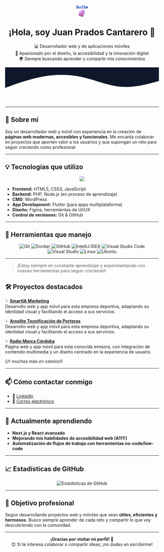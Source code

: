 <!-- Encabezado animado con ola y saludo -->

<div align="center">

  <img src="https://github.com/Juan-sys-code/Juan-sys-code/blob/main/4OKq.gif?raw=true" width="40" style="position: relative; top: 10px;" />
  
  <h1>¡Hola, soy Juan Prados Cantarero 👋</h1>
  
  <p>
    💻 Desarrollador web y de aplicaciones móviles<br/>
    🎨 Apasionado por el diseño, la accesibilidad y la innovación digital<br/>
    🌍 Siempre buscando aprender y compartir mis conocimientos
  </p>

  <svg viewBox="0 0 1440 320">
    <path fill="#0f172a" fill-opacity="1" d="M0,192L60,170.7C120,149,240,107,360,85.3C480,64,600,64,720,90.7C840,117,960,171,1080,181.3C1200,192,1320,160,1380,144L1440,128L1440,0L1380,0C1320,0,1200,0,1080,0C960,0,840,0,720,0C600,0,480,0,360,0C240,0,120,0,60,0L0,0Z"></path>
  </svg>

</div>

---

## 🚀 Sobre mí

Soy un desarrollador web y móvil con experiencia en la creación de **páginas web modernas, accesibles y funcionales**. Me encanta colaborar en proyectos que aporten valor a los usuarios y que supongan un reto para seguir creciendo como profesional.

---

## 💡 Tecnologías que utilizo

<p align="center">
  <img src="https://skillicons.dev/icons?i=html,css,js,wordpress,flutter,react,figma,github" />
</p>

- **Frontend:** HTML5, CSS3, JavaScript  
- **Backend:** PHP, Node.js (en proceso de aprendizaje)  
- **CMS:** WordPress  
- **App Development:** Flutter (para apps multiplataforma)  
- **Diseño:** Figma, herramientas de UI/UX  
- **Control de versiones:** Git & GitHub  

---

## 🚀 Herramientas que manejo

<div align="center">

  <img src="https://img.shields.io/badge/Git-F05032?style=for-the-badge&logo=git&logoColor=white" alt="Git" />
  <img src="https://img.shields.io/badge/Docker-2496ED?style=for-the-badge&logo=docker&logoColor=white" alt="Docker" />
  <img src="https://img.shields.io/badge/GitHub-181717?style=for-the-badge&logo=github&logoColor=white" alt="GitHub" />
  <img src="https://img.shields.io/badge/IntelliJ%20IDEA-000000?style=for-the-badge&logo=intellijidea&logoColor=white" alt="IntelliJ IDEA" />
  <img src="https://img.shields.io/badge/VS%20Code-007ACC?style=for-the-badge&logo=visualstudiocode&logoColor=white" alt="Visual Studio Code" />
  <img src="https://img.shields.io/badge/Visual%20Studio-5C2D91?style=for-the-badge&logo=visualstudio&logoColor=white" alt="Visual Studio" />
  <img src="https://img.shields.io/badge/Linux-FCC624?style=for-the-badge&logo=linux&logoColor=black" alt="Linux" />
  <img src="https://img.shields.io/badge/Ubuntu-E95420?style=for-the-badge&logo=ubuntu&logoColor=white" alt="Ubuntu" />

</div>

---

> ¡Estoy siempre en constante aprendizaje y experimentando con nuevas herramientas para seguir creciendo!



## 🛠️ Proyectos destacados

✨ **[SmartIA Marketing](http://smartiamarketing.com/)**  
Desarrollo web y app móvil para esta empresa deportiva, adaptando su identidad visual y facilitando el acceso a sus servicios.

✨ **[Arselite Tecnificación de Porteros](http://arselitetecnificaciondeporteros.es/)**  
Desarrollo web y app móvil para esta empresa deportiva, adaptando su identidad visual y facilitando el acceso a sus servicios.

✨ **[Radio Marca Córdoba](https://radiomarcacordoba.blogomusas.es/)**  
Página web y app móvil para esta conocida emisora, con integración de contenido multimedia y un diseño centrado en la experiencia de usuario.

*(¡Y muchos más en camino!)*

---

## 📫 Cómo contactar conmigo

- 💼 [LinkedIn](https://www.linkedin.com/in/juan-prados-cantarero-5222512a3/)  
- 📧 [Correo electrónico](mailto:juanpracan@gmail.com)  

---

## 🌱 Actualmente aprendiendo

- **Next.js y React avanzado**  
- **Mejorando mis habilidades de accesibilidad web (A11Y)**  
- **Automatización de flujos de trabajo con herramientas no-code/low-code**  

---

## 📈 Estadísticas de GitHub

<p align="center">
<img src="https://github-readme-stats.vercel.app/api?username=Juan-sys-code&show_icons=true&theme=radical" alt="Estadísticas de GitHub" />
</p>

---

## 🎯 Objetivo profesional

Seguir desarrollando proyectos web y móviles que sean **útiles, eficientes y hermosos**. Busco siempre aprender de cada reto y compartir lo que voy descubriendo con la comunidad.

---

<p align="center">
  <strong>¡Gracias por visitar mi perfil! 🚀</strong><br/>
  😊 Si te interesa colaborar o compartir ideas, ¡no dudes en escribirme!
</p>

